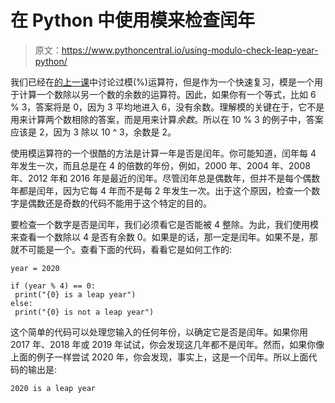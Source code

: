 # 在 Python 中使用模来检查闰年

> 原文：<https://www.pythoncentral.io/using-modulo-check-leap-year-python/>

我们已经在[的上一课](https://www.pythoncentral.io/using-python-to-check-for-odd-or-even-numbers/)中讨论过模(%)运算符，但是作为一个快速复习，模是一个用于计算一个数除以另一个数的余数的运算符。因此，如果你有一个等式，比如 6 % 3，答案将是 0，因为 3 平均地进入 6，没有余数。理解模的关键在于，它不是用来计算两个数相除的答案，而是用来计算*余数*。所以在 10 % 3 的例子中，答案应该是 2，因为 3 除以 10 ^ 3，余数是 2。

使用模运算符的一个很酷的方法是计算一年是否是闰年。你可能知道，闰年每 4 年发生一次，而且总是在 4 的倍数的年份，例如，2000 年、2004 年、2008 年、2012 年和 2016 年是最近的闰年。尽管闰年总是偶数年，但并不是每个偶数年都是闰年，因为它每 4 年而不是每 2 年发生一次。出于这个原因，检查一个数字是偶数还是奇数的代码不能用于这个特定的目的。

要检查一个数字是否是闰年，我们必须看它是否能被 4 整除。为此，我们使用模来查看一个数除以 4 是否有余数 0。如果是的话，那一定是闰年。如果不是，那就不可能是一个。查看下面的代码，看看它是如何工作的:

```
year = 2020

if (year % 4) == 0:
 print("{0} is a leap year")
else:
 print("{0} is not a leap year")
```

这个简单的代码可以处理您输入的任何年份，以确定它是否是闰年。如果你用 2017 年、2018 年或 2019 年试试，你会发现这几年都不是闰年。然而，如果你像上面的例子一样尝试 2020 年，你会发现，事实上，这是一个闰年。所以上面代码的输出是:

```
2020 is a leap year
```